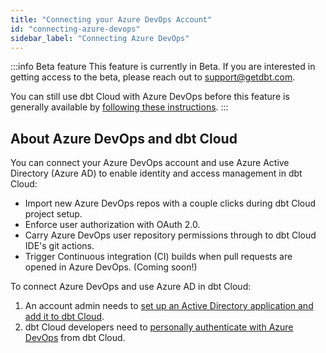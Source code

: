 ```yaml
---
title: "Connecting your Azure DevOps Account"
id: "connecting-azure-devops"
sidebar_label: "Connecting Azure DevOps"
---
```


:::info Beta feature
This feature is currently in Beta. If you are interested in getting access to the beta, please reach out to support@getdbt.com.

You can still use dbt Cloud with Azure DevOps before this feature is generally available by [following these instructions](/dbt-cloud/cloud-configuring-dbt-cloud/cloud-import-a-project-by-git-url#azure-devops).
:::

## About Azure DevOps and dbt Cloud

You can connect your Azure DevOps account and use Azure Active Directory (Azure AD) to enable identity and access management in dbt Cloud:

- Import new Azure DevOps repos with a couple clicks during dbt Cloud project setup.
- Enforce user authorization with OAuth 2.0.
- Carry Azure DevOps user repository permissions through to dbt Cloud IDE's git actions.
- Trigger Continuous integration (CI) builds when pull requests are opened in Azure DevOps. (Coming soon!)

To connect Azure DevOps and use Azure AD in dbt Cloud:

1. An account admin needs to [set up an Active Directory application and add it to dbt Cloud](docs/dbt-cloud/cloud-configuring-dbt-cloud/setup-azure).
2. dbt Cloud developers need to [personally authenticate with Azure DevOps](docs/dbt-cloud/cloud-configuring-dbt-cloud/authenticate-azure) from dbt Cloud.


